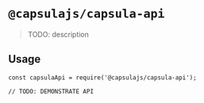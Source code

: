 # `@capsulajs/capsula-api`

> TODO: description

## Usage

```
const capsulaApi = require('@capsulajs/capsula-api');

// TODO: DEMONSTRATE API
```
